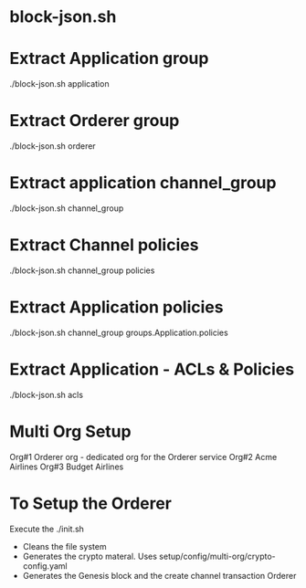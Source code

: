block-json.sh
=============
# Extract Application group
./block-json.sh application 
# Extract Orderer group
./block-json.sh orderer 
# Extract application channel_group
./block-json.sh channel_group
 # Extract Channel policies
./block-json.sh channel_group policies
# Extract Application policies
./block-json.sh  channel_group groups.Application.policies
# Extract Application - ACLs & Policies
./block-json.sh acls




Multi Org Setup
===============
Org#1   Orderer org - dedicated org for the Orderer service
Org#2   Acme Airlines
Org#3   Budget Airlines

To Setup the Orderer
====================
Execute the ./init.sh
- Cleans the file system
- Generates the crypto materal. Uses setup/config/multi-org/crypto-config.yaml
- Generates the Genesis block and the create channel transaction
Orderer

